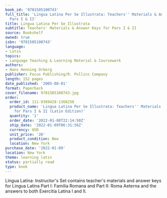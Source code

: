 ```yaml
---
book_id: '9781585100743'
full_title: 'Lingua Latina Per Se Illustrata: Teachers'' Materials & Answer Keys for
  Pars I & II'
title: Lingua Latina Per Se Illustrata
subtitle: Teachers' Materials & Answer Keys for Pars I & II
source: Bookshelf
owned: true
isbn: '9781585100743'
language:
- Latin
topics:
- Language Teaching & Learning Material & Coursework
authors:
- Hans Henning Orberg
publisher: Focus Publishing/R. Pullins Company
length: 152 pages
date_published: '2005-08-01'
format: Paperback
cover_filename: 9781585100743.jpg
order:
  order_id: 111-9369428-1368258
  product_name: 'Lingua Latina Per Se Illustrata: Teachers'' Materials & Answer Keys
    for Pars I & II (Latin Edition)'
  quantity: '1'
  order_date: '2022-01-08T22:14:50Z'
  ship_date: '2022-01-09T06:31:56Z'
  currency: USD
  unit_price: '26'
  product_condition: New
  location: New York
purchase_date: '2022-01-09'
location: New York
theme: learning latin
status: partially read
type: book
---
```

Lingua Latina: Instructor's Set contains teacher's materials and answer keys for Lingua Latina Part I: Familia Romana and Part II: Roma Aeterna and the answers to both Exercitia Latina I and II.

